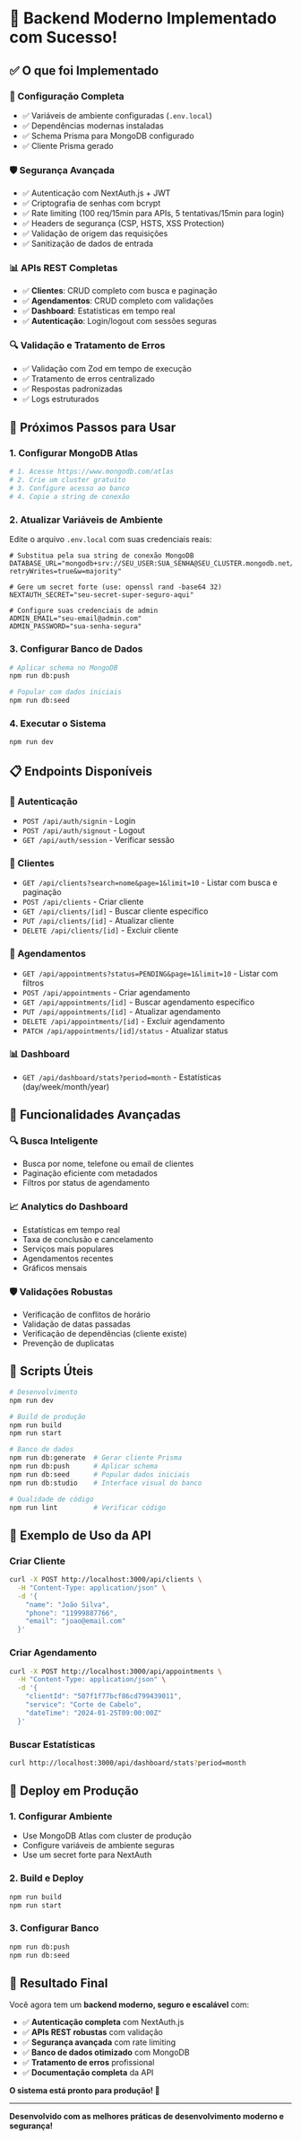 # 🎉 Backend Moderno Implementado com Sucesso!

## ✅ O que foi Implementado

### 🔧 Configuração Completa
- ✅ Variáveis de ambiente configuradas (`.env.local`)
- ✅ Dependências modernas instaladas
- ✅ Schema Prisma para MongoDB configurado
- ✅ Cliente Prisma gerado

### 🛡️ Segurança Avançada
- ✅ Autenticação com NextAuth.js + JWT
- ✅ Criptografia de senhas com bcrypt
- ✅ Rate limiting (100 req/15min para APIs, 5 tentativas/15min para login)
- ✅ Headers de segurança (CSP, HSTS, XSS Protection)
- ✅ Validação de origem das requisições
- ✅ Sanitização de dados de entrada

### 📊 APIs REST Completas
- ✅ **Clientes**: CRUD completo com busca e paginação
- ✅ **Agendamentos**: CRUD completo com validações
- ✅ **Dashboard**: Estatísticas em tempo real
- ✅ **Autenticação**: Login/logout com sessões seguras

### 🔍 Validação e Tratamento de Erros
- ✅ Validação com Zod em tempo de execução
- ✅ Tratamento de erros centralizado
- ✅ Respostas padronizadas
- ✅ Logs estruturados

## 🚀 Próximos Passos para Usar

### 1. Configurar MongoDB Atlas
```bash
# 1. Acesse https://www.mongodb.com/atlas
# 2. Crie um cluster gratuito
# 3. Configure acesso ao banco
# 4. Copie a string de conexão
```

### 2. Atualizar Variáveis de Ambiente
Edite o arquivo `.env.local` com suas credenciais reais:

```env
# Substitua pela sua string de conexão MongoDB
DATABASE_URL="mongodb+srv://SEU_USER:SUA_SENHA@SEU_CLUSTER.mongodb.net/barbearia?retryWrites=true&w=majority"

# Gere um secret forte (use: openssl rand -base64 32)
NEXTAUTH_SECRET="seu-secret-super-seguro-aqui"

# Configure suas credenciais de admin
ADMIN_EMAIL="seu-email@admin.com"
ADMIN_PASSWORD="sua-senha-segura"
```

### 3. Configurar Banco de Dados
```bash
# Aplicar schema no MongoDB
npm run db:push

# Popular com dados iniciais
npm run db:seed
```

### 4. Executar o Sistema
```bash
npm run dev
```

## 📋 Endpoints Disponíveis

### 🔐 Autenticação
- `POST /api/auth/signin` - Login
- `POST /api/auth/signout` - Logout
- `GET /api/auth/session` - Verificar sessão

### 👥 Clientes
- `GET /api/clients?search=nome&page=1&limit=10` - Listar com busca e paginação
- `POST /api/clients` - Criar cliente
- `GET /api/clients/[id]` - Buscar cliente específico
- `PUT /api/clients/[id]` - Atualizar cliente
- `DELETE /api/clients/[id]` - Excluir cliente

### 📅 Agendamentos
- `GET /api/appointments?status=PENDING&page=1&limit=10` - Listar com filtros
- `POST /api/appointments` - Criar agendamento
- `GET /api/appointments/[id]` - Buscar agendamento específico
- `PUT /api/appointments/[id]` - Atualizar agendamento
- `DELETE /api/appointments/[id]` - Excluir agendamento
- `PATCH /api/appointments/[id]/status` - Atualizar status

### 📊 Dashboard
- `GET /api/dashboard/stats?period=month` - Estatísticas (day/week/month/year)

## 🎯 Funcionalidades Avançadas

### 🔍 Busca Inteligente
- Busca por nome, telefone ou email de clientes
- Paginação eficiente com metadados
- Filtros por status de agendamento

### 📈 Analytics do Dashboard
- Estatísticas em tempo real
- Taxa de conclusão e cancelamento
- Serviços mais populares
- Agendamentos recentes
- Gráficos mensais

### 🛡️ Validações Robustas
- Verificação de conflitos de horário
- Validação de datas passadas
- Verificação de dependências (cliente existe)
- Prevenção de duplicatas

## 🔧 Scripts Úteis

```bash
# Desenvolvimento
npm run dev

# Build de produção
npm run build
npm run start

# Banco de dados
npm run db:generate  # Gerar cliente Prisma
npm run db:push      # Aplicar schema
npm run db:seed      # Popular dados iniciais
npm run db:studio    # Interface visual do banco

# Qualidade de código
npm run lint         # Verificar código
```

## 🎨 Exemplo de Uso da API

### Criar Cliente
```bash
curl -X POST http://localhost:3000/api/clients \
  -H "Content-Type: application/json" \
  -d '{
    "name": "João Silva",
    "phone": "11999887766",
    "email": "joao@email.com"
  }'
```

### Criar Agendamento
```bash
curl -X POST http://localhost:3000/api/appointments \
  -H "Content-Type: application/json" \
  -d '{
    "clientId": "507f1f77bcf86cd799439011",
    "service": "Corte de Cabelo",
    "dateTime": "2024-01-25T09:00:00Z"
  }'
```

### Buscar Estatísticas
```bash
curl http://localhost:3000/api/dashboard/stats?period=month
```

## 🚀 Deploy em Produção

### 1. Configurar Ambiente
- Use MongoDB Atlas com cluster de produção
- Configure variáveis de ambiente seguras
- Use um secret forte para NextAuth

### 2. Build e Deploy
```bash
npm run build
npm run start
```

### 3. Configurar Banco
```bash
npm run db:push
npm run db:seed
```

## 🎉 Resultado Final

Você agora tem um **backend moderno, seguro e escalável** com:

- ✅ **Autenticação completa** com NextAuth.js
- ✅ **APIs REST robustas** com validação
- ✅ **Segurança avançada** com rate limiting
- ✅ **Banco de dados otimizado** com MongoDB
- ✅ **Tratamento de erros** profissional
- ✅ **Documentação completa** da API

**O sistema está pronto para produção! 🚀**

---

**Desenvolvido com as melhores práticas de desenvolvimento moderno e segurança!**
